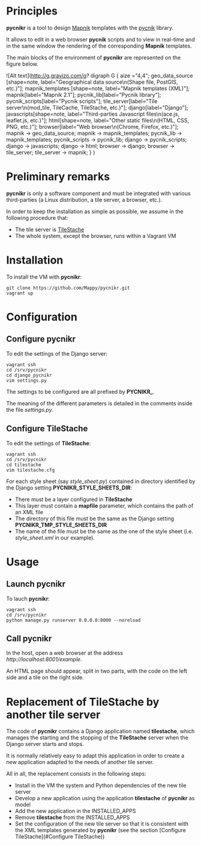 # Principles

**pycnikr** is a tool to design [Mapnik](http://mapnik.org/) templates with
the [pycnik](https://github.com/Mappy/pycnik) library.

It allows to edit in a web browser **pycnik** scripts and to view in real-time
and in the same window the rendering of the corresponding **Mapnik** templates.

The main blocks of the environment of **pycnikr** are represented on the figure
below.

![Alt text](http://g.gravizo.com/g?
  digraph G {
    aize ="4,4";
    geo_data_source [shape=note, label="Geographical data source\\n(Shape file, PostGIS, etc.)"];
    mapnik_templates [shape=note, label="Mapnik templates (XML)"];
    mapnik[label="Mapnik 2.1"];
    pycnik_lib[label="Pycnik library"];
    pycnik_scripts[label="Pycnik scripts"];
    tile_server[label="Tile server\\n(mod_tile, TileCache, TileStache, etc.)"];
    django[label="Django"];
    javascripts[shape=note, label="Third-parties Javascript files\\n(ace.js, leaflet.js, etc.)"];
    html[shape=note, label="Other static files\\n(HTML, CSS, PNG, etc.)"];
    browser[label="Web browser\\n(Chrome, Firefox, etc.)"];
    mapnik -> geo_data_source;
    mapnik -> mapnik_templates;
    pycnik_lib -> mapnik_templates;
    pycnik_scripts -> pycnik_lib;
    django -> pycnik_scripts;
    django -> javascripts;
    django -> html;
    browser -> django;
    browser -> tile_server;
    tile_server -> mapnik;
  }
)

# Preliminary remarks

**pycnikr** is only a software component and must be integrated with various third-parties
(a Linux distribution, a tile server, a browser, etc.).

In order to keep the installation as simple as possible, we assume in the following procedure that:

* The tile server is [TileStache](https://github.com/TileStache/TileStache)
* The whole system, except the browser, runs within a Vagrant VM

# Installation

To install the VM with **pycnikr**:

    git clone https://github.com/Mappy/pycnikr.git
    vagrant up

# Configuration

## Configure pycnikr

To edit the settings of the Django server:

    vagrant ssh
    cd /srv/pycnikr
    cd django_pycnikr
    vim settings.py

The settings to be configured are all prefixed by **PYCNIKR_**.

The meaning of the different parameters is detailed in the comments inside the
file *settings.py*.

## Configure TileStache

To edit the settings of **TileStache**:

    vagrant ssh
    cd /srv/pycnikr
    cd tilestache
    vim tilestache.cfg

For each style sheet (say *style\_sheet.py*) contained in directory identified by the Django setting **PYCNIKR_STYLE_SHEETS_DIR**:
* There must be a layer configured in **TileStache**
* This layer must contain a **mapfile** parameter, which contains the path of an XML file
* The directory of this file must be the same as the Django setting **PYCNIKR_TMP_STYLE_SHEETS_DIR**
* The name of the file must be the same as the one of the style sheet (i.e. *style\_sheet.xml* in our example).

# Usage

## Launch pycnikr

To lauch **pycnikr**:

    vagrant ssh
    cd /srv/pycnikr
    python manage.py runserver 0.0.0.0:8000 --noreload

## Call pycnikr

In the host, open a web browser at the address *http://localhost:8001/example*.

An HTML page should appear, split in two parts, with the code on the left side
and a tile on the right side.

# Replacement of TileStache by another tile server

The code of **pycnikr** contains a Django application named
**tilestache**, which manages the starting and the stopping of the
**TileStache** server when the Django server starts and stops.

It is normally relatively easy to adapt this application in order to create a
new application adapted to the needs of another tile server.

All in all, the replacement consists in the following steps:

* Install in the VM the system and Python dependencies of the new tile server
* Develop a new application using the application **tilestache** of **pycnikr**
as model
* Add the new application in the INSTALLED_APPS
* Remove **tilestache** from the INSTALLED_APPS
* Set the configuration of the new tile server so that it is consistent with
the XML templates generated by **pycnikr**  (see the section
[Configure TileStache](#Configure TileStache))

